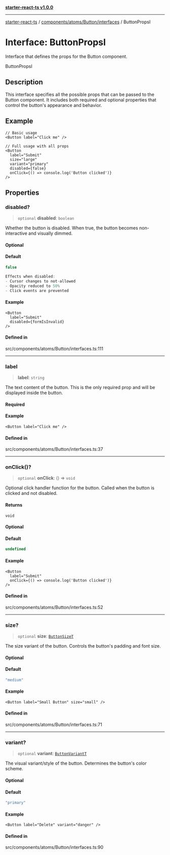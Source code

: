[**starter-react-ts v1.0.0**](../../../../../README.md)

***

[starter-react-ts](../../../../../modules.md) / [components/atoms/Button/interfaces](../README.md) / ButtonPropsI

# Interface: ButtonPropsI

Interface that defines the props for the Button component.

 ButtonPropsI

## Description

This interface specifies all the possible props that can be passed to the Button component.
It includes both required and optional properties that control the button's appearance and behavior.

## Example

```tsx
// Basic usage
<Button label="Click me" />

// Full usage with all props
<Button
  label="Submit"
  size="large"
  variant="primary"
  disabled={false}
  onClick={() => console.log('Button clicked')}
/>
```

## Properties

### disabled?

> `optional` **disabled**: `boolean`

Whether the button is disabled.
When true, the button becomes non-interactive and visually dimmed.

#### Optional

#### Default

```ts
false

Effects when disabled:
- Cursor changes to not-allowed
- Opacity reduced to 50%
- Click events are prevented
```

#### Example

```tsx
<Button
  label="Submit"
  disabled={formIsInvalid}
/>
```

#### Defined in

src/components/atoms/Button/interfaces.ts:111

***

### label

> **label**: `string`

The text content of the button.
This is the only required prop and will be displayed inside the button.

#### Required

#### Example

```tsx
<Button label="Click me" />
```

#### Defined in

src/components/atoms/Button/interfaces.ts:37

***

### onClick()?

> `optional` **onClick**: () => `void`

Optional click handler function for the button.
Called when the button is clicked and not disabled.

#### Returns

`void`

#### Optional

#### Default

```ts
undefined
```

#### Example

```tsx
<Button
  label="Submit"
  onClick={() => console.log('Button clicked')}
/>
```

#### Defined in

src/components/atoms/Button/interfaces.ts:52

***

### size?

> `optional` **size**: [`ButtonSizeT`](../../types/type-aliases/ButtonSizeT.md)

The size variant of the button.
Controls the button's padding and font size.

#### Optional

#### Default

```ts
"medium"
```

#### Example

```tsx
<Button label="Small Button" size="small" />
```

#### Defined in

src/components/atoms/Button/interfaces.ts:71

***

### variant?

> `optional` **variant**: [`ButtonVariantT`](../../types/type-aliases/ButtonVariantT.md)

The visual variant/style of the button.
Determines the button's color scheme.

#### Optional

#### Default

```ts
"primary"
```

#### Example

```tsx
<Button label="Delete" variant="danger" />
```

#### Defined in

src/components/atoms/Button/interfaces.ts:90
